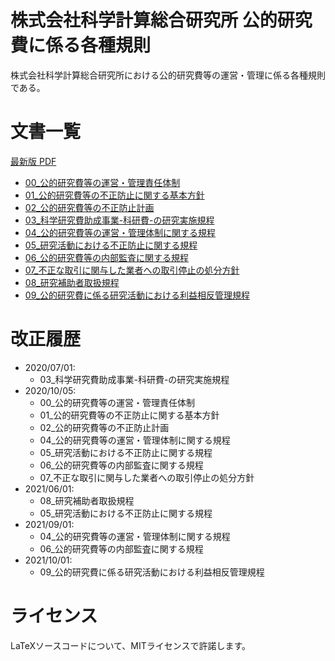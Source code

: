 # 株式会社科学計算総合研究所 公的研究費に係る各種規則
株式会社科学計算総合研究所における公的研究費等の運営・管理に係る各種規則である。

# 文書一覧
[最新版 PDF](https://ricos.pages.ritc.jp/rules_research/)
- [00_公的研究費等の運営・管理責任体制](./src/00_公的研究費等の運営・管理責任体制.tex)
- [01_公的研究費等の不正防止に関する基本方針](./src/01_公的研究費等の不正防止に関する基本方針.tex)
- [02_公的研究費等の不正防止計画](./src/02_公的研究費等の不正防止計画.tex)
- [03_科学研究費助成事業-科研費-の研究実施規程](./src/03_科学研究費助成事業-科研費-の研究実施規程.tex)
- [04_公的研究費等の運営・管理体制に関する規程](./src/04_公的研究費等の運営・管理体制に関する規程.tex)
- [05_研究活動における不正防止に関する規程](./src/05_研究活動における不正防止に関する規程.tex)
- [06_公的研究費等の内部監査に関する規程](./src/06_公的研究費等の内部監査に関する規程.tex)
- [07_不正な取引に関与した業者への取引停止の処分方針](./src/07_不正な取引に関与した業者への取引停止の処分方針.tex)
- [08_研究補助者取扱規程](./src/08_研究補助者取扱規程.tex)
- [09_公的研究費に係る研究活動における利益相反管理規程](./src/09_公的研究費に係る研究活動における利益相反管理規程.tex)

# 改正履歴
- 2020/07/01:
  - 03_科学研究費助成事業-科研費-の研究実施規程
- 2020/10/05:
  - 00_公的研究費等の運営・管理責任体制
  - 01_公的研究費等の不正防止に関する基本方針
  - 02_公的研究費等の不正防止計画
  - 04_公的研究費等の運営・管理体制に関する規程
  - 05_研究活動における不正防止に関する規程
  - 06_公的研究費等の内部監査に関する規程
  - 07_不正な取引に関与した業者への取引停止の処分方針
- 2021/06/01:
  - 08_研究補助者取扱規程
  - 05_研究活動における不正防止に関する規程
- 2021/09/01:
  - 04_公的研究費等の運営・管理体制に関する規程
  - 06_公的研究費等の内部監査に関する規程
- 2021/10/01:
  - 09_公的研究費に係る研究活動における利益相反管理規程

# ライセンス
LaTeXソースコードについて、MITライセンスで許諾します。

	